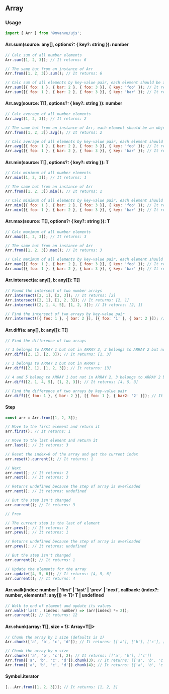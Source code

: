 ## Array

### Usage

```javascript
import { Arr } from '@mvanvu/ujs';
```

#### Arr.sum(source: any[], options?: { key?: string }): number

```javascript
// Calc sum of all number elements
Arr.sum([1, 2, 3]); // It returns: 6

// The same but from an instance of Arr
Arr.from([1, 2, 3]).sum(); // It returns: 6

// Calc sum of all elements by key-value pair, each element should be an object key-value pair
Arr.sum([{ foo: 1 }, { bar: 2 }, { foo: 3 }], { key: 'foo' }); // It returns: 4
Arr.sum([{ foo: 1 }, { bar: 2 }, { foo: 3 }], { key: 'bar' }); // It returns: 2
```

#### Arr.avg(source: T[], options?: { key?: string }): number

```javascript
// Calc average of all number elements
Arr.avg([1, 2, 3]); // It returns: 2

// The same but from an instance of Arr, each element should be an object key-value pair
Arr.from([1, 2, 3]).avg(); // It returns: 2

// Calc average of all elements by key-value pair, each element should be an object key-value pair
Arr.avg([{ foo: 1 }, { bar: 2 }, { foo: 3 }], { key: 'foo' }); // It returns: 4 / 3
Arr.avg([{ foo: 1 }, { bar: 2 }, { foo: 3 }], { key: 'bar' }); // It returns: 2 / 3
```

#### Arr.min<T>(source: T[], options?: { key?: string }): T

```javascript
// Calc minimum of all number elements
Arr.min([1, 2, 3]); // It returns: 1

// The same but from an instance of Arr
Arr.from([1, 2, 3]).min(); // It returns: 1

// Calc minimum of all elements by key-value pair, each element should be an object key-value pair
Arr.min([{ foo: 1 }, { bar: 2 }, { foo: 3 }], { key: 'foo' }); // It returns: { foo: 1 }
Arr.min([{ foo: 1 }, { bar: 2 }, { foo: 3 }], { key: 'bar' }); // It returns: { bar: 2 }
```

#### Arr.max<T>(source: T[], options?: { key?: string }): T

```javascript
// Calc maximum of all number elements
Arr.max([1, 2, 3]); // It returns: 3

// The same but from an instance of Arr
Arr.from([1, 2, 3]).max(); // It returns: 3

// Calc maximum of all elements by key-value pair, each element should be an object key-value pair
Arr.max([{ foo: 1 }, { bar: 2 }, { foo: 3 }], { key: 'foo' }); // It returns: { foo: 3 }
Arr.max([{ foo: 1 }, { bar: 2 }, { bar: 3 }], { key: 'bar' }); // It returns: { bar: 3 }
```

#### Arr.intersect<T>(a: any[], b: any[]): T[]

```javascript
// Found the intersect of two number arrays
Arr.intersect([2, 1], [2, 3]); // It returns: [2]
Arr.intersect([2, 1], [1, 2, 3]); // It returns: [2, 1]
Arr.intersect([2, 1, 4, 5], [1, 2, 3]); // It returns: [2, 1]

// Find the intersect of two arrays by key-value pair
Arr.intersect([{ foo: 1 }, { bar: 2 }], [{ foo: '1' }, { bar: 2 }]); // It returns: [{ bar: 2 }]
```

#### Arr.diff<T>(a: any[], b: any[]): T[]

```javascript
// Find the difference of two arrays

// 1 belongs to ARRAY 1 but not in ARRAY 2, 3 belongs to ARRAY 2 but not in ARRAY 1
Arr.diff([2, 1], [2, 3]); // It returns: [1, 3]

// 3 belongs to ARRAY 2 but not in ARRAY 1
Arr.diff([2, 1], [1, 2, 3]); // It returns: [3]

// 4 and 5 belong to ARRAY 1 but not in ARRAY 2, 3 belongs to ARRAY 2 but not in ARRAY 1
Arr.diff([2, 1, 4, 5], [1, 2, 3]); // It returns: [4, 5, 3]

// Find the difference of two arrays by key-value pair
Arr.diff([{ foo: 1 }, { bar: 2 }], [{ foo: 1 }, { bar2: '2' }]); // It returns: [{ bar: 2 }, { bar2: '2' }]
```

#### Step

```javascript
const arr = Arr.from([1, 2, 3]);

// Move to the first element and return it
arr.first(); // It returns: 1

// Move to the last element and return it
arr.last(); // It returns: 3

// Reset the index=0 of the array and get the current index
arr.reset().current(); // It returns: 1

// Next
arr.next(); // It returns: 2
arr.next(); // It returns: 3

// Returns undefined because the step of array is overloaded
arr.next(); // It returns: undefined

// But the step isn't changed
arr.current(); // It returns: 3

// Prev

// The current step is the last of element
arr.prev(); // It returns: 2
arr.prev(); // It returns: 1

// Returns undefined because the step of array is overloaded
arr.prev(); // It returns: undefined

// But the step isn't changed
arr.current(); // It returns: 1

// Update the elements for the array
arr.update([4, 5, 6]); // It returns: [4, 5, 6]
arr.current(); // It returns: 4
```

#### Arr.walk<T>(index: number | 'first' | 'last' | 'prev' | 'next', callback: (index?: number, elements?: any[]) => T): T | undefined

```javascript
// Walk to end of element and update its values
arr.walk('last', (index: number) => (arr[index] *= 2));
arr.current(); // It returns: 12

```

#### Arr.chunk<T>(array: T[], size = 1): Array<T[]>

```javascript
// Chunk the array by 1 size (defaults is 1)
Arr.chunk(['a', 'b', 'c', 'd']); // It returns: [['a'], ['b'], ['c'], ['d']]

// Chunk the array by n size
Arr.chunk(['a', 'b', 'c'], 2); // It returns: [['a', 'b'], ['c']]
Arr.from(['a', 'b', 'c', 'd']).chunk(3); // It returns: [['a', 'b', 'c'], ['d']]
Arr.from(['a', 'b', 'c', 'd']).chunk(4); // It returns: [['a', 'b', 'c', 'd']]
```

#### Symbol.iterator

```javascript
[...Arr.from([1, 2, 3])]; // It returns: [1, 2, 3]
```

